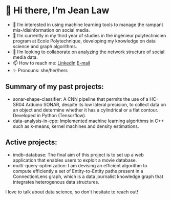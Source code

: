 # 👋 Hi there, I’m Jean Law

- 👀 I’m interested in using machine learning tools to manage the rampant mis-/disinformation on social media.
- 🌱 I’m currently in my third year of studies in the ingénieur polytechnicien program at Ecole Polytechnique, developing my knowledge on data science and graph algorithms.
- 💞️ I’m looking to collaborate on analyzing the network structure of social media data. 
- 📫 How to reach me: [LinkedIn](https://www.linkedin.com/in/jean-law/) <a href="mailto:lawjean1999@gmail.com">E-mail</a>
- ✨ Pronouns: she/her/hers

## Summary of my past projects:
- sonar-shape-classifier: A CNN pipeline that permits the use of a HC-SR04 Arduino SONAR, despite its low lateral precision, to collect data on an object and determine whether it has a cylindrical or a flat contour. Developed in Python (Tensorflow).
- data-analysis-in-cpp: Implemented machine learning algorithms in C++ such as k-means, kernel machines and density estimations. 

## Active projects:
- imdb-database: The final aim of this project is to set up a web application that enables users to exploit a movie database.
- multi-query-optimization: I am devising an efficient algorithm to compute efficiently a set of Entity-to-Entity paths present in a ConnectionLens graph, which is a data journalist knowledge graph that integrates heterogenous data structures.

I love to talk about data science, so don't hesitate to reach out! 
